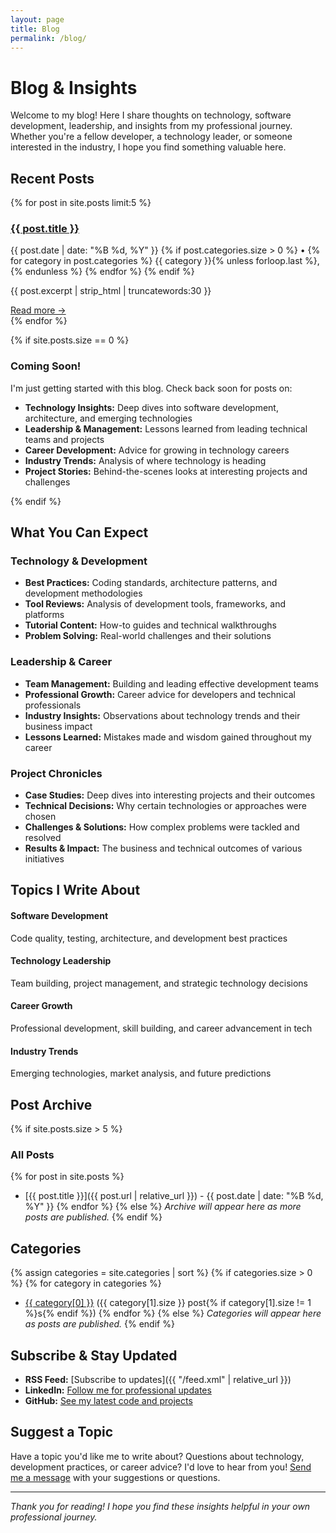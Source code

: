 ```yaml
---
layout: page
title: Blog
permalink: /blog/
---
```


# Blog & Insights

Welcome to my blog! Here I share thoughts on technology, software development, leadership, and insights from my professional journey. Whether you're a fellow developer, a technology leader, or someone interested in the industry, I hope you find something valuable here.

## Recent Posts

{% for post in site.posts limit:5 %}
<div class="card">
  <h3><a href="{{ post.url | relative_url }}">{{ post.title }}</a></h3>
  <p class="post-meta">{{ post.date | date: "%B %d, %Y" }}
  {% if post.categories.size > 0 %}
  •
  {% for category in post.categories %}
    <span class="category">{{ category }}</span>{% unless forloop.last %}, {% endunless %}
  {% endfor %}
  {% endif %}
  </p>
  <p>{{ post.excerpt | strip_html | truncatewords:30 }}</p>
  <a href="{{ post.url | relative_url }}">Read more →</a>
</div>
{% endfor %}

{% if site.posts.size == 0 %}
<div class="card">
  <h3>Coming Soon!</h3>
  <p>I'm just getting started with this blog. Check back soon for posts on:</p>
  <ul>
    <li><strong>Technology Insights:</strong> Deep dives into software development, architecture, and emerging technologies</li>
    <li><strong>Leadership & Management:</strong> Lessons learned from leading technical teams and projects</li>
    <li><strong>Career Development:</strong> Advice for growing in technology careers</li>
    <li><strong>Industry Trends:</strong> Analysis of where technology is heading</li>
    <li><strong>Project Stories:</strong> Behind-the-scenes looks at interesting projects and challenges</li>
  </ul>
</div>
{% endif %}

## What You Can Expect

### Technology & Development
- **Best Practices:** Coding standards, architecture patterns, and development methodologies
- **Tool Reviews:** Analysis of development tools, frameworks, and platforms
- **Tutorial Content:** How-to guides and technical walkthroughs
- **Problem Solving:** Real-world challenges and their solutions

### Leadership & Career
- **Team Management:** Building and leading effective development teams
- **Professional Growth:** Career advice for developers and technical professionals
- **Industry Insights:** Observations about technology trends and their business impact
- **Lessons Learned:** Mistakes made and wisdom gained throughout my career

### Project Chronicles
- **Case Studies:** Deep dives into interesting projects and their outcomes
- **Technical Decisions:** Why certain technologies or approaches were chosen
- **Challenges & Solutions:** How complex problems were tackled and resolved
- **Results & Impact:** The business and technical outcomes of various initiatives

## Topics I Write About

<div class="projects-grid">
  <div class="project-item">
    <h4>Software Development</h4>
    <p>Code quality, testing, architecture, and development best practices</p>
  </div>
  
  <div class="project-item">
    <h4>Technology Leadership</h4>
    <p>Team building, project management, and strategic technology decisions</p>
  </div>
  
  <div class="project-item">
    <h4>Career Growth</h4>
    <p>Professional development, skill building, and career advancement in tech</p>
  </div>
  
  <div class="project-item">
    <h4>Industry Trends</h4>
    <p>Emerging technologies, market analysis, and future predictions</p>
  </div>
</div>

## Post Archive

{% if site.posts.size > 5 %}
### All Posts
{% for post in site.posts %}
- [{{ post.title }}]({{ post.url | relative_url }}) - {{ post.date | date: "%B %d, %Y" }}
{% endfor %}
{% else %}
*Archive will appear here as more posts are published.*
{% endif %}

## Categories

{% assign categories = site.categories | sort %}
{% if categories.size > 0 %}
{% for category in categories %}
- [{{ category[0] }}](#) ({{ category[1].size }} post{% if category[1].size != 1 %}s{% endif %})
{% endfor %}
{% else %}
*Categories will appear here as posts are published.*
{% endif %}

## Subscribe & Stay Updated

- **RSS Feed:** [Subscribe to updates]({{ "/feed.xml" | relative_url }})
- **LinkedIn:** [Follow me for professional updates](https://linkedin.com/in/peter-van-onselen-a46b1b2b)
- **GitHub:** [See my latest code and projects](https://github.com/vanonselenp)

## Suggest a Topic

Have a topic you'd like me to write about? Questions about technology, development practices, or career advice? I'd love to hear from you! [Send me a message](/contact/) with your suggestions or questions.

---

*Thank you for reading! I hope you find these insights helpful in your own professional journey.*
